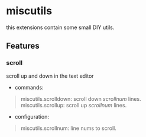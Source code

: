 # miscutils

this extensions contain some small DIY utils.

## Features

### **scroll**

scroll up and down in the text editor

* commands:

> miscutils.scrolldown: scroll down *scrollnum* lines.  
> miscutils.scrollup: scroll up *scrollnum* lines.  
  
* configuration:

> miscutils.scrollnum: line nums to scroll.  
